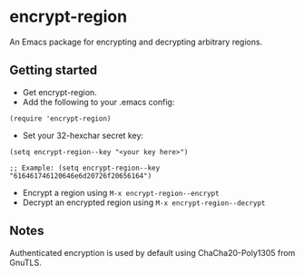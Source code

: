 # encrypt-region
An Emacs package for encrypting and decrypting arbitrary regions.

## Getting started

* Get encrypt-region.
* Add the following to your .emacs config:

```elisp
(require 'encrypt-region)
```

* Set your 32-hexchar secret key:

```elisp
(setq encrypt-region--key "<your key here>")

;; Example: (setq encrypt-region--key "616461746120646e6d20726f20656164") 
```

* Encrypt a region using ```M-x encrypt-region--encrypt```
* Decrypt an encrypted region using ```M-x encrypt-region--decrypt```

## Notes

Authenticated encryption is used by default using ChaCha20-Poly1305 from GnuTLS.
